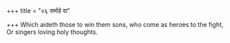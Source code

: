 +++
title = "०६ समोहे वा"

+++
Which aideth those to win them sons, who come as heroes to the fight,  
     Or singers loving holy thoughts.